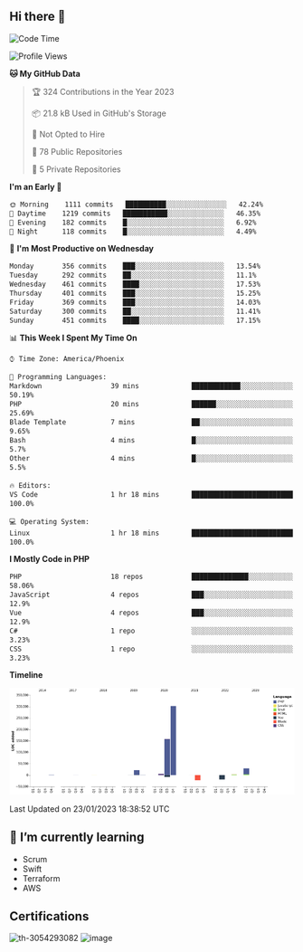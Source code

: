 ## Hi there 👋

<!--START_SECTION:waka-->
![Code Time](http://img.shields.io/badge/Code%20Time-7%2C949%20hrs%2024%20mins-blue)

![Profile Views](http://img.shields.io/badge/Profile%20Views-1-blue)

**🐱 My GitHub Data** 

> 🏆 324 Contributions in the Year 2023
 > 
> 📦 21.8 kB Used in GitHub's Storage 
 > 
> 🚫 Not Opted to Hire
 > 
> 📜 78 Public Repositories 
 > 
> 🔑 5 Private Repositories  
 > 
**I'm an Early 🐤** 

```text
🌞 Morning    1111 commits   ██████████░░░░░░░░░░░░░░░   42.24% 
🌆 Daytime    1219 commits   ███████████░░░░░░░░░░░░░░   46.35% 
🌃 Evening    182 commits    █░░░░░░░░░░░░░░░░░░░░░░░░   6.92% 
🌙 Night      118 commits    █░░░░░░░░░░░░░░░░░░░░░░░░   4.49%

```
📅 **I'm Most Productive on Wednesday** 

```text
Monday       356 commits    ███░░░░░░░░░░░░░░░░░░░░░░   13.54% 
Tuesday      292 commits    ██░░░░░░░░░░░░░░░░░░░░░░░   11.1% 
Wednesday    461 commits    ████░░░░░░░░░░░░░░░░░░░░░   17.53% 
Thursday     401 commits    ███░░░░░░░░░░░░░░░░░░░░░░   15.25% 
Friday       369 commits    ███░░░░░░░░░░░░░░░░░░░░░░   14.03% 
Saturday     300 commits    ██░░░░░░░░░░░░░░░░░░░░░░░   11.41% 
Sunday       451 commits    ████░░░░░░░░░░░░░░░░░░░░░   17.15%

```


📊 **This Week I Spent My Time On** 

```text
⌚︎ Time Zone: America/Phoenix

💬 Programming Languages: 
Markdown                 39 mins             ████████████░░░░░░░░░░░░░   50.19% 
PHP                      20 mins             ██████░░░░░░░░░░░░░░░░░░░   25.69% 
Blade Template           7 mins              ██░░░░░░░░░░░░░░░░░░░░░░░   9.65% 
Bash                     4 mins              █░░░░░░░░░░░░░░░░░░░░░░░░   5.7% 
Other                    4 mins              █░░░░░░░░░░░░░░░░░░░░░░░░   5.5%

🔥 Editors: 
VS Code                  1 hr 18 mins        █████████████████████████   100.0%

💻 Operating System: 
Linux                    1 hr 18 mins        █████████████████████████   100.0%

```

**I Mostly Code in PHP** 

```text
PHP                      18 repos            ██████████████░░░░░░░░░░░   58.06% 
JavaScript               4 repos             ███░░░░░░░░░░░░░░░░░░░░░░   12.9% 
Vue                      4 repos             ███░░░░░░░░░░░░░░░░░░░░░░   12.9% 
C#                       1 repo              ░░░░░░░░░░░░░░░░░░░░░░░░░   3.23% 
CSS                      1 repo              ░░░░░░░░░░░░░░░░░░░░░░░░░   3.23%

```


**Timeline**

![Chart not found](https://raw.githubusercontent.com/mikebronner/mikebronner/master/charts/bar_graph.png) 


 Last Updated on 23/01/2023 18:38:52 UTC
<!--END_SECTION:waka-->

<!--
**mikebronner/mikebronner** is a ✨ _special_ ✨ repository because its `README.md` (this file) appears on your GitHub profile.

Here are some ideas to get you started:

- 🔭 I’m currently working on ...
- 🌱 I’m currently learning ...
- 👯 I’m looking to collaborate on ...
- 🤔 I’m looking for help with ...
- 💬 Ask me about ...
- 📫 How to reach me: ...
- 😄 Pronouns: ...
- ⚡ Fun fact: ...
-->

## 🌱 I’m currently learning

- Scrum
- Swift
- Terraform
- AWS

## Certifications

![th-3054293082](https://user-images.githubusercontent.com/1791050/208267034-c5006f82-ae89-41eb-9478-7106c5aba070.jpg)          ![image](https://user-images.githubusercontent.com/1791050/208267032-13c8c426-f627-448d-b23e-e3dd74b6712a.png)

